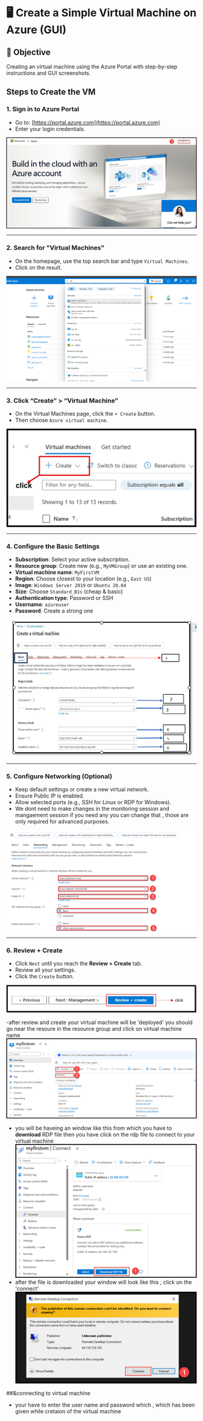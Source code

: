 # 🖥️ Create a Simple Virtual Machine on Azure (GUI)

## 🎯 Objective
Creating an virtual machine using the Azure Portal with step-by-step instructions and GUI screenshots.


##  Steps to Create the VM

###  1. Sign in to Azure Portal
- Go to: [https://portal.azure.com](https://portal.azure.com)
- Enter your login credentials.

![Azure Login Page](images/loginpage1.jpg)

---

###  2. Search for "Virtual Machines"
- On the homepage, use the top search bar and type `Virtual Machines`.
- Click on the result.

![Search Virtual Machines](images/searchvm.png)

---

### 3. Click “Create” > “Virtual Machine”
- On the Virtual Machines page, click the `+ Create` button.
- Then choose `Azure virtual machine`.

![Create VM Button](images/hit1.jpg)


---

### 4. Configure the Basic Settings
- **Subscription**: Select your active subscription.
- **Resource group**: Create new (e.g., `MyVMGroup`) or use an existing one.
- **Virtual machine name**: `MyFirstVM`
- **Region**: Choose closest to your location (e.g., `East US`)
- **Image**: `Windows Server 2019` or `Ubuntu 20.04`
- **Size**: Choose `Standard_B1s` (cheap & basic)
- **Authentication type**: Password or SSH
- **Username**: `azureuser`
- **Password**: Create a strong one

![Basic Settings](images/after.png)

---

### 5. Configure Networking (Optional)
- Keep default settings or create a new virtual network.
- Ensure Public IP is enabled.
- Allow selected ports (e.g., SSH for Linux or RDP for Windows).
- We dont need to make changes in the monitoring session and mangaement session if you need any you can change that , those are only required for advanced purposes.

![Networking Settings](images/2025-04-23_12-51-20.png)

---

###  6. Review + Create
- Click `Next` until you reach the **Review + Create** tab.
- Review all your settings.
- Click the `Create` button.

![Review and Create](images/reviewandcreate.jpg)

-after review and create your virtual machine will be 'deployed' you should go near the resoure in the resource group and click on virtual machine name
![deploy](images/dp.png)

- you will be haveing an window like this from which you have to **download** RDP file then you have click on the rdp file to connect to your virtual machine
![deploy](images/adp.png)
- after the file is downloaded your window will look like this , click on the 'connect'
![deploy](images/dpp.png)
  
##&connecting to virtual machine
- your have to enter the user name and password which , which has been given  while cretaion of the virtual machine

  





